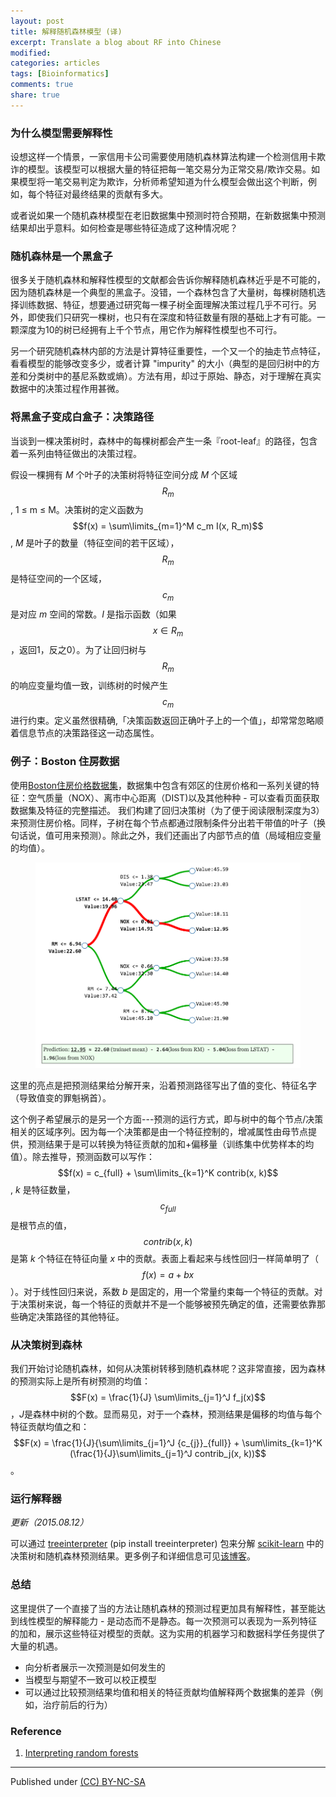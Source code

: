 ```yaml
---
layout: post
title: 解释随机森林模型 (译)
excerpt: Translate a blog about RF into Chinese
modified:
categories: articles
tags: [Bioinformatics]
comments: true
share: true
---
```


### 为什么模型需要解释性

设想这样一个情景，一家信用卡公司需要使用随机森林算法构建一个检测信用卡欺诈的模型。该模型可以根据大量的特征把每一笔交易分为正常交易/欺诈交易。如果模型将一笔交易判定为欺诈，分析师希望知道为什么模型会做出这个判断，例如，每个特征对最终结果的贡献有多大。

或者说如果一个随机森林模型在老旧数据集中预测时符合预期，在新数据集中预测结果却出乎意料。如何检查是哪些特征造成了这种情况呢？

### 随机森林是一个黑盒子

很多关于随机森林和解释性模型的文献都会告诉你解释随机森林近乎是不可能的，因为随机森林是一个典型的黑盒子。没错，一个森林包含了大量树，每棵树随机选择训练数据、特征，想要通过研究每一棵子树全面理解决策过程几乎不可行。另外，即使我们只研究一棵树，也只有在深度和特征数量有限的基础上才有可能。一颗深度为10的树已经拥有上千个节点，用它作为解释性模型也不可行。

另一个研究随机森林内部的方法是计算特征重要性，一个又一个的抽走节点特征，看看模型的能够改变多少，或者计算 "impurity" 的大小（典型的是回归树中的方差和分类树中的基尼系数或熵）。方法有用，却过于原始、静态，对于理解在真实数据中的决策过程作用甚微。

### 将黑盒子变成白盒子：决策路径

当谈到一棵决策树时，森林中的每棵树都会产生一条『root-leaf』的路径，包含着一系列由特征做出的决策过程。

假设一棵拥有 *M* 个叶子的决策树将特征空间分成 *M* 个区域 $$R_m$$, 1 ≤ m ≤ M。决策树的定义函数为$$f(x) = \sum\limits_{m=1}^M c_m I(x, R_m)$$, *M* 是叶子的数量（特征空间的若干区域），$$R_m$$ 是特征空间的一个区域，$$c_m$$ 是对应 *m* 空间的常数。*I* 是指示函数（如果$$x \in R_m$$，返回1，反之0）。为了让回归树与 $$R_m$$ 的响应变量均值一致，训练树的时候产生 $$c_m$$ 进行约束。定义虽然很精确,「决策函数返回正确叶子上的一个值」，却常常忽略顺着信息节点的决策路径这一动态属性。

### 例子：Boston 住房数据

使用[Boston住房价格数据集](https://archive.ics.uci.edu/ml/datasets/Housing)，数据集中包含有郊区的住房价格和一系列关键的特征：空气质量（NOX）、离市中心距离（DIST)以及其他种种 - 可以查看页面获取数据集及特征的完整描述。 我们构建了回归决策树（为了便于阅读限制深度为3）来预测住房价格。同样，子树在每个节点都通过限制条件分出若干带值的叶子（换句话说，值可用来预测）。除此之外，我们还画出了内部节点的值（局域相应变量的均值）。

<figure >
<img src="/download/rf.png" alt="image">
</figure>

这里的亮点是把预测结果给分解开来，沿着预测路径写出了值的变化、特征名字（导致值变的罪魁祸首）。

这个例子希望展示的是另一个方面---预测的运行方式，即与树中的每个节点/决策相关的区域序列。因为每一个决策都是由一个特征控制的，增减属性由母节点提供，预测结果于是可以转换为特征贡献的加和+偏移量（训练集中优势样本的均值）。除去推导，预测函数可以写作：$$f(x) = c_{full} + \sum\limits_{k=1}^K contrib(x, k)$$, *k* 是特征数量，
$$c_{full}$$是根节点的值，$$contrib(x, k)$$ 是第 *k* 个特征在特征向量 *x* 中的贡献。表面上看起来与线性回归一样简单明了（$$f(x) = a + bx$$）。对于线性回归来说，系数 *b* 是固定的，用一个常量约束每一个特征的贡献。对于决策树来说，每一个特征的贡献并不是一个能够被预先确定的值，还需要依靠那些确定决策路径的其他特征。


### 从决策树到森林

我们开始讨论随机森林，如何从决策树转移到随机森林呢？这非常直接，因为森林的预测实际上是所有树预测的均值：$$F(x) = \frac{1}{J} \sum\limits_{j=1}^J f_j(x)$$，*J*是森林中树的个数。显而易见，对于一个森林，预测结果是偏移的均值与每个特征贡献均值之和：$$F(x) = \frac{1}{J}{\sum\limits_{j=1}^J {c_{j}}_{full}}  + \sum\limits_{k=1}^K (\frac{1}{J}\sum\limits_{j=1}^J contrib_j(x, k))$$。

### 运行解释器

*更新（2015.08.12）*

可以通过 [treeinterpreter](https://github.com/andosa/treeinterpreter) (pip install treeinterpreter) 包来分解 [scikit-learn](http://scikit-learn.org/) 中的决策树和随机森林预测结果。更多例子和详细信息可见[该博客](http://blog.datadive.net/random-forest-interpretation-with-scikit-learn/)。

### 总结

这里提供了一个直接了当的方法让随机森林的预测过程更加具有解释性，甚至能达到线性模型的解释能力 - 是动态而不是静态。每一次预测可以表现为一系列特征的加和，展示这些特征对模型的贡献。这为实用的机器学习和数据科学任务提供了大量的机遇。

* 向分析者展示一次预测是如何发生的
* 当模型与期望不一致可以校正模型
* 可以通过比较预测结果均值和相关的特征贡献均值解释两个数据集的差异（例如，治疗前后的行为）


### Reference

1. [Interpreting random forests](http://blog.datadive.net/interpreting-random-forests/)


---
Published under <a rel="license" href="http://creativecommons.org/licenses/by-nc-sa/3.0/">(CC) BY-NC-SA </a>

